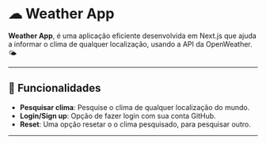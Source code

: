 # ☁ Weather App

**Weather App**, é uma aplicação eficiente desenvolvida em Next.js que ajuda a informar o clima de qualquer localização, usando a API da OpenWeather. 🌤

---

## 🔗 Funcionalidades

- **Pesquisar clima**: Pesquise o clima de qualquer localização do mundo.
- **Login/Sign up**: Opção de fazer login com sua conta GitHub.
- **Reset**: Uma opção resetar o o clima pesquisado, para pesquisar outro.

---
